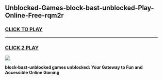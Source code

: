 
## Unblocked-Games-block-bast-unblocked-Play-Online-Free-rqm2r
<h3>
<a href="https://premium76.site?title=block-bast-unblocked&ref=26A">CLICK TO PLAY</a></h3>
<hr>

<h3>
<a href="https://premium76.site?title=block-bast-unblocked&ref=26A">CLICK 2 PLAY</a>
  
</h3>

<a href="https://premium76.site?title=block-bast-unblocked&ref=26A"><img src="https://clearcache.store/games.png"></a>


**block-bast-unblocked games unblocked: Your Gateway to Fun and Accessible Online Gaming**
